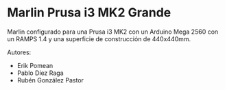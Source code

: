 # Marlin Prusa i3 MK2 Grande
Marlin configurado para una Prusa i3 MK2 con un Arduino Mega 2560 con un RAMPS 1.4 y una superficie de construcción de 440x440mm.
 
 Autores:
 - Erik Pomean
 - Pablo Díez Raga
 - Rubén González Pastor
